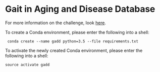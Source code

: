 # Gait in Aging and Disease Database

For more information on the challenge, look [here](https://physionet.org/physiobank/database/gaitdb/).

To create a Conda environment, please enter the following into a shell:

```shell
 conda create --name gadd python=3.5 --file requirements.txt
```

To activate the newly created Conda environment, please enter the following into a shell:

```shell
source activate gadd
```
